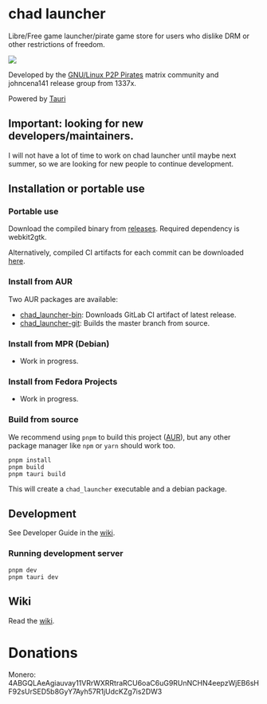 # chad launcher

Libre/Free game launcher/pirate game store for users who dislike DRM or other restrictions of freedom.

<img src="https://i.postimg.cc/fRtHc5cM/test.png"/>

Developed by the [GNU/Linux P2P Pirates](https://matrix.to/#/!SlYhhmreXjJylcsjfn:tedomum.net?via=matrix.org&via=tedomum.net) matrix community and johncena141 release group from 1337x.

Powered by [Tauri](https://tauri.studio)

## Important: looking for new developers/maintainers.

I will not have a lot of time to work on chad launcher until maybe next summer, so we are looking for new people
to continue development.

## Installation or portable use

### Portable use

Download the compiled binary from [releases](https://gitlab.com/Gnurur/chad_launcher/-/releases). Required dependency is webkit2gtk.

Alternatively, compiled CI artifacts for each commit can be downloaded [here](https://gitlab.com/Gnurur/chad_launcher/-/pipelines).

### Install from AUR

Two AUR packages are available:

- [chad_launcher-bin](https://aur.archlinux.org/packages/chad_launcher-bin/): Downloads GitLab CI artifact of latest release.
- [chad_launcher-git](https://aur.archlinux.org/packages/chad_launcher-git/): Builds the master branch from source.

### Install from MPR (Debian)

- Work in progress.

### Install from Fedora Projects

- Work in progress.

### Build from source

We recommend using `pnpm` to build this project ([AUR](https://aur.archlinux.org/packages/pnpm/)), but any other 
package manager like `npm` or `yarn` should work too.

```
pnpm install
pnpm build
pnpm tauri build
```

This will create a `chad_launcher` executable and a debian package.

## Development

See Developer Guide in the [wiki](https://gitlab.com/Gnurur/chad_launcher/-/wikis/home).

### Running development server

```
pnpm dev
pnpm tauri dev
```

## Wiki

Read the [wiki](https://gitlab.com/Gnurur/chad_launcher/-/wikis/home).

# Donations
Monero: 4ABGQLAeAgiauvay11VRrWXRRtraRCU6oaC6uG9RUnNCHN4eepzWjEB6sHF92sUrSED5b8GyY7Ayh57R1jUdcKZg7is2DW3
